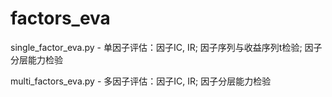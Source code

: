 # factors_eva

single_factor_eva.py - 单因子评估：因子IC, IR; 因子序列与收益序列t检验; 因子分层能力检验

multi_factors_eva.py - 多因子评估：因子IC, IR; 因子分层能力检验
